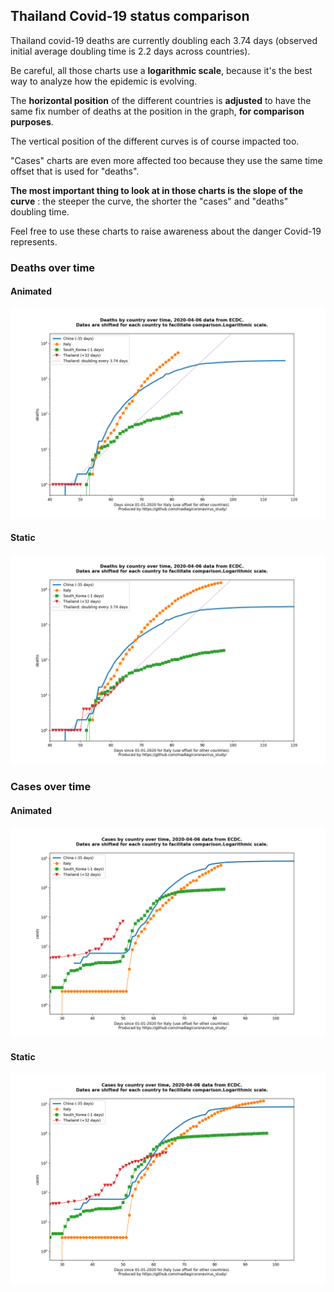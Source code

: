 ## Thailand Covid-19 status comparison 

Thailand covid-19 deaths are currently doubling each 3.74 days (observed initial average doubling time is 2.2 days across countries).



Be careful, all those charts use a **logarithmic scale**, because it's the best way to analyze how the epidemic is evolving.
 
The **horizontal position** of the different countries is **adjusted** to have the same fix number of deaths at the position in the graph, **for comparison purposes**.

The vertical position of the different curves is of course impacted too.

"Cases" charts are even more affected too because they use the same time offset that is used for "deaths".

**The most important thing to look at in those charts is the slope of the curve** : the steeper the curve, the shorter the "cases" and "deaths" doubling time.

Feel free to use these charts to raise awareness about the danger Covid-19 represents. 


 
### Deaths over time
 
#### Animated
![Thailand covid-19 deaths animated chart](https://raw.githubusercontent.com/madlag/coronavirus_study/master/notebooks/graphs/2020-04-06/countries/Thailand/2020-04-06_Thailand_deaths.gif "Thailand covid-19 deaths animated chart")   
 
#### Static
![Thailand covid-19 deaths static chart](https://raw.githubusercontent.com/madlag/coronavirus_study/master/notebooks/graphs/2020-04-06/countries/Thailand/2020-04-06_Thailand_deaths.png "Thailand covid-19 deaths static chart")   

 
### Cases over time
 
#### Animated
![Thailand covid-19 cases animated chart](https://raw.githubusercontent.com/madlag/coronavirus_study/master/notebooks/graphs/2020-04-06/countries/Thailand/2020-04-06_Thailand_cases.gif "Thailand covid-19 cases animated chart")   
 
#### Static
![Thailand covid-19 cases static chart](https://raw.githubusercontent.com/madlag/coronavirus_study/master/notebooks/graphs/2020-04-06/countries/Thailand/2020-04-06_Thailand_cases.png "Thailand covid-19 cases static chart")   

